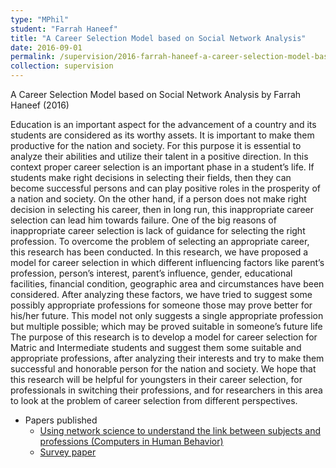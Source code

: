 ```yaml
---
type: "MPhil"
student: "Farrah Haneef"
title: "A Career Selection Model based on Social Network Analysis"
date: 2016-09-01
permalink: /supervision/2016-farrah-haneef-a-career-selection-model-based-on-social-network-analysis
collection: supervision
---
```

A Career Selection Model based on Social Network Analysis by Farrah Haneef (2016)

Education is an important aspect for the advancement of a country and its students are considered as its worthy assets. It is important to make them productive for the nation and society. For this purpose it is essential to analyze their abilities and utilize their talent in a positive direction. In this context proper career selection is an important phase in a student’s life. If students make right decisions in selecting their fields, then they can become successful persons and can play positive roles in the prosperity of a nation and society. On the other hand, if a person does not make right decision in selecting his career, then in long run, this inappropriate career selection can lead him towards failure. One of the big reasons of inappropriate career selection is lack of guidance for selecting the right profession. To overcome the problem of selecting an appropriate career, this research has been conducted. In this research, we have proposed a model for career selection in which different influencing factors like parent’s profession, person’s interest, parent’s influence, gender, educational facilities, financial condition, geographic area and circumstances have been considered. After analyzing these factors, we have tried to suggest some possibly appropriate professions for someone those may prove better for his/her future. This model not only suggests a single appropriate profession but multiple possible; which may be proved suitable in someone’s future life The purpose of this research is to develop a model for career selection for Matric and Intermediate students and suggest them some suitable and appropriate professions, after analyzing their interests and try to make them successful and honorable person for the nation and society. We hope that this research will be helpful for youngsters in their career selection, for professionals in switching their professions, and for researchers in this area to look at the problem of career selection from different perspectives.

 * Papers published
    * [Using network science to understand the link between subjects and professions (Computers in Human Behavior)](/publication/2020-05-01-Using-network-science-to-understand-the-link-between-subjects-and-professions)
    * [Survey paper](/publication/2020-06-10-A-Review-of-Career-Selection-Models)

